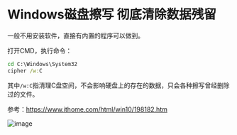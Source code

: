 # Windows磁盘擦写 彻底清除数据残留

一般不用安装软件，直接有内置的程序可以做到。

打开CMD，执行命令：
```cmd
cd C:\Windows\System32
cipher /w:C
```
其中`/w:C`指清理C盘空间，不会影响硬盘上的存在的数据，只会各种擦写曾经删除过的文件。

参考：https://www.ithome.com/html/win10/198182.htm

![image](https://user-images.githubusercontent.com/14041622/52839074-cd5a9380-312f-11e9-86b0-2212bbb87088.png)

